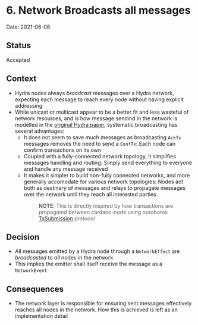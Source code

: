# 6. Network Broadcasts all messages

Date: 2021-06-08

## Status

Accepted

## Context

* Hydra nodes always _broadcast_ messages over a Hydra network, expecting each message to reach every node without having explicit addressing
* While unicast or multicast appear to be a better fit and less wasteful of network resources, and is how message sendind in the network is modelled in the [original Hydra paper](https://iohk.io/en/research/library/papers/hydrafast-isomorphic-state-channels/), systematic broadcasting has several advantages:
  * It does not seem to save much messages as broadcasting `AckTx` messages removes the need to send a `ConfTx`: Each node can confirm transactions on its own
  * Coupled with a fully-connected network topology, it simplifies messages handling and routing: Simply send everything to everyone and handle any message received
  * It makes it simpler to build non-fully connected networks, and more generally accomodate for various network topologies: Nodes act both as destinary of messages and relays to propagate messages over the network until they reach all interested parties.
    > **NOTE**: This is directly inspired by how transactions are propagated between cardano-node using ouroboros [TxSubmission](https://github.com/input-output-hk/ouroboros-network/tree/master/ouroboros-network/src/Ouroboros/Network/TxSubmission) protocol
    
## Decision

* All messages emitted by a Hydra node through a `NetworkEffect` are _broadcasted_ to _all_ nodes in the network
* This implies the emitter shall itself receive the message as a `NetworkEvent`

## Consequences

* The network layer is responsible for ensuring sent messages effectively reaches all nodes in the network. How this is achieved is left as an implementation detail

